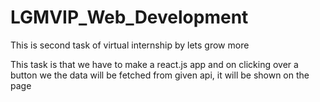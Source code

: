 
# LGMVIP_Web_Development

This is second task of virtual internship by lets grow more

This task is that we have to make a react.js app and on clicking over a button we the data will be fetched from given api, it will be shown on the page


